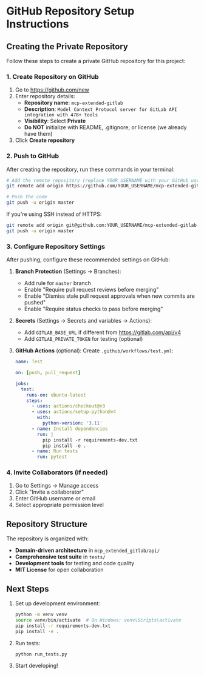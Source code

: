 # GitHub Repository Setup Instructions

## Creating the Private Repository

Follow these steps to create a private GitHub repository for this project:

### 1. Create Repository on GitHub

1. Go to https://github.com/new
2. Enter repository details:
   - **Repository name**: `mcp-extended-gitlab`
   - **Description**: `Model Context Protocol server for GitLab API integration with 478+ tools`
   - **Visibility**: Select **Private**
   - **Do NOT** initialize with README, .gitignore, or license (we already have them)
3. Click **Create repository**

### 2. Push to GitHub

After creating the repository, run these commands in your terminal:

```bash
# Add the remote repository (replace YOUR_USERNAME with your GitHub username)
git remote add origin https://github.com/YOUR_USERNAME/mcp-extended-gitlab.git

# Push the code
git push -u origin master
```

If you're using SSH instead of HTTPS:
```bash
git remote add origin git@github.com:YOUR_USERNAME/mcp-extended-gitlab.git
git push -u origin master
```

### 3. Configure Repository Settings

After pushing, configure these recommended settings on GitHub:

1. **Branch Protection** (Settings → Branches):
   - Add rule for `master` branch
   - Enable "Require pull request reviews before merging"
   - Enable "Dismiss stale pull request approvals when new commits are pushed"
   - Enable "Require status checks to pass before merging"

2. **Secrets** (Settings → Secrets and variables → Actions):
   - Add `GITLAB_BASE_URL` if different from https://gitlab.com/api/v4
   - Add `GITLAB_PRIVATE_TOKEN` for testing (optional)

3. **GitHub Actions** (optional):
   Create `.github/workflows/test.yml`:
   ```yaml
   name: Test

   on: [push, pull_request]

   jobs:
     test:
       runs-on: ubuntu-latest
       steps:
         - uses: actions/checkout@v3
         - uses: actions/setup-python@v4
           with:
             python-version: '3.11'
         - name: Install dependencies
           run: |
             pip install -r requirements-dev.txt
             pip install -e .
         - name: Run tests
           run: pytest
   ```

### 4. Invite Collaborators (if needed)

1. Go to Settings → Manage access
2. Click "Invite a collaborator"
3. Enter GitHub username or email
4. Select appropriate permission level

## Repository Structure

The repository is organized with:
- **Domain-driven architecture** in `mcp_extended_gitlab/api/`
- **Comprehensive test suite** in `tests/`
- **Development tools** for testing and code quality
- **MIT License** for open collaboration

## Next Steps

1. Set up development environment:
   ```bash
   python -m venv venv
   source venv/bin/activate  # On Windows: venv\Scripts\activate
   pip install -r requirements-dev.txt
   pip install -e .
   ```

2. Run tests:
   ```bash
   python run_tests.py
   ```

3. Start developing!